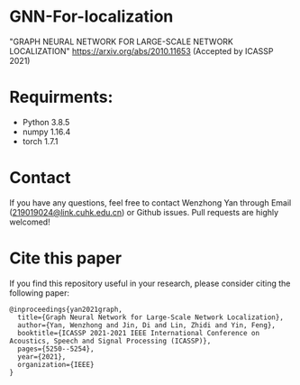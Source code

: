 # GNN-For-localization

"GRAPH NEURAL NETWORK FOR LARGE-SCALE NETWORK LOCALIZATION"
https://arxiv.org/abs/2010.11653 (Accepted by ICASSP 2021)

# Requirments: 
* Python 3.8.5
* numpy 1.16.4
* torch 1.7.1

# Contact
If you have any questions, feel free to contact Wenzhong Yan through Email (219019024@link.cuhk.edu.cn) or Github issues. Pull requests are highly welcomed!

# Cite this paper
If you find this repository useful in your research, please consider citing the following paper:
```
@inproceedings{yan2021graph,
  title={Graph Neural Network for Large-Scale Network Localization},
  author={Yan, Wenzhong and Jin, Di and Lin, Zhidi and Yin, Feng},
  booktitle={ICASSP 2021-2021 IEEE International Conference on Acoustics, Speech and Signal Processing (ICASSP)},
  pages={5250--5254},
  year={2021},
  organization={IEEE}
}
```
